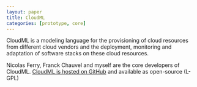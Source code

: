 ```yaml
---
layout: paper
title: CloudML
categories: [prototype, core]
---
```


CloudML is a modeling language for the provisioning of cloud resources from different cloud vendors and the deployment, monitoring and adaptation of software stacks on these cloud resources.

Nicolas Ferry, Franck Chauvel and myself are the core developers of CloudML. [CloudML is hosted on GitHub](https://github.com/SINTEF-9012/cloudml) and available as open-source (L-GPL)